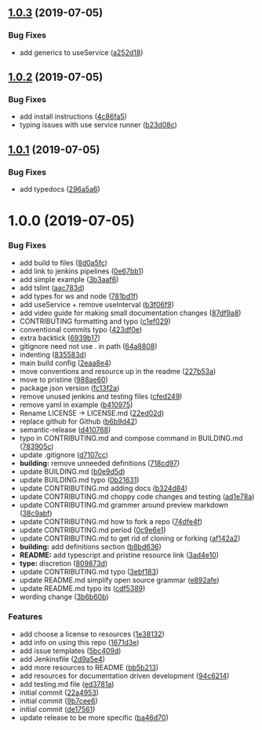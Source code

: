 ## [1.0.3](https://github.com/etclabscore/jade-service-runner-react-hooks/compare/1.0.2...1.0.3) (2019-07-05)


### Bug Fixes

* add generics to useService ([a252d18](https://github.com/etclabscore/jade-service-runner-react-hooks/commit/a252d18))

## [1.0.2](https://github.com/etclabscore/jade-service-runner-react-hooks/compare/1.0.1...1.0.2) (2019-07-05)


### Bug Fixes

* add install instructions ([4c86fa5](https://github.com/etclabscore/jade-service-runner-react-hooks/commit/4c86fa5))
* typing issues with use service runner ([b23d08c](https://github.com/etclabscore/jade-service-runner-react-hooks/commit/b23d08c))

## [1.0.1](https://github.com/etclabscore/jade-service-runner-react-hooks/compare/1.0.0...1.0.1) (2019-07-05)


### Bug Fixes

* add typedocs ([296a5a6](https://github.com/etclabscore/jade-service-runner-react-hooks/commit/296a5a6))

# 1.0.0 (2019-07-05)


### Bug Fixes

* add build to files ([8d0a5fc](https://github.com/etclabscore/jade-service-runner-react-hooks/commit/8d0a5fc))
* add link to jenkins pipelines ([0e67bb1](https://github.com/etclabscore/jade-service-runner-react-hooks/commit/0e67bb1))
* add simple example ([3b3aaf6](https://github.com/etclabscore/jade-service-runner-react-hooks/commit/3b3aaf6))
* add tslint ([aac783d](https://github.com/etclabscore/jade-service-runner-react-hooks/commit/aac783d))
* add types for ws and node ([781bd1f](https://github.com/etclabscore/jade-service-runner-react-hooks/commit/781bd1f))
* add useService + remove useInterval ([b3f06f9](https://github.com/etclabscore/jade-service-runner-react-hooks/commit/b3f06f9))
* add video guide for making small documentation changes ([87df9a8](https://github.com/etclabscore/jade-service-runner-react-hooks/commit/87df9a8))
* CONTRIBUTING formatting and typo ([c1ef029](https://github.com/etclabscore/jade-service-runner-react-hooks/commit/c1ef029))
* conventional commits typo ([423df0e](https://github.com/etclabscore/jade-service-runner-react-hooks/commit/423df0e))
* extra backtick ([6939b17](https://github.com/etclabscore/jade-service-runner-react-hooks/commit/6939b17))
* gitignore need not use . in path ([64a8808](https://github.com/etclabscore/jade-service-runner-react-hooks/commit/64a8808))
* indenting ([835583d](https://github.com/etclabscore/jade-service-runner-react-hooks/commit/835583d))
* main build config ([2eaa8e4](https://github.com/etclabscore/jade-service-runner-react-hooks/commit/2eaa8e4))
* move conventions and resource up in the readme ([227b53a](https://github.com/etclabscore/jade-service-runner-react-hooks/commit/227b53a))
* move to pristine ([988ae60](https://github.com/etclabscore/jade-service-runner-react-hooks/commit/988ae60))
* package json version ([fc13f2a](https://github.com/etclabscore/jade-service-runner-react-hooks/commit/fc13f2a))
* remove unused jenkins and testing files ([cfed249](https://github.com/etclabscore/jade-service-runner-react-hooks/commit/cfed249))
* remove yaml in example ([b410975](https://github.com/etclabscore/jade-service-runner-react-hooks/commit/b410975))
* Rename LICENSE -> LICENSE.md ([22ed02d](https://github.com/etclabscore/jade-service-runner-react-hooks/commit/22ed02d))
* replace github for Github ([b6b9d42](https://github.com/etclabscore/jade-service-runner-react-hooks/commit/b6b9d42))
* semantic-release ([d410768](https://github.com/etclabscore/jade-service-runner-react-hooks/commit/d410768))
* typo in CONTRIBUTING.md and compose command in BUILDING.md ([783905c](https://github.com/etclabscore/jade-service-runner-react-hooks/commit/783905c))
* update .gitignore ([d7107cc](https://github.com/etclabscore/jade-service-runner-react-hooks/commit/d7107cc))
* **building:** remove unneeded definitions ([718cd97](https://github.com/etclabscore/jade-service-runner-react-hooks/commit/718cd97))
* update BUILDING.md ([b0e9d5d](https://github.com/etclabscore/jade-service-runner-react-hooks/commit/b0e9d5d))
* update BUILDING.md typo ([0b21631](https://github.com/etclabscore/jade-service-runner-react-hooks/commit/0b21631))
* update CONTRIBUTING.md adding docs ([b324d84](https://github.com/etclabscore/jade-service-runner-react-hooks/commit/b324d84))
* update CONTRIBUTING.md choppy code changes and testing ([ad1e78a](https://github.com/etclabscore/jade-service-runner-react-hooks/commit/ad1e78a))
* update CONTRIBUTING.md grammer around preview markdown ([38c9abf](https://github.com/etclabscore/jade-service-runner-react-hooks/commit/38c9abf))
* update CONTRIBUTING.md how to fork a repo ([74dfe4f](https://github.com/etclabscore/jade-service-runner-react-hooks/commit/74dfe4f))
* update CONTRIBUTING.md period ([0c9e6e1](https://github.com/etclabscore/jade-service-runner-react-hooks/commit/0c9e6e1))
* update CONTRIBUTING.md to get rid of cloning or forking ([af142a2](https://github.com/etclabscore/jade-service-runner-react-hooks/commit/af142a2))
* **building:** add definitions section ([b8bd636](https://github.com/etclabscore/jade-service-runner-react-hooks/commit/b8bd636))
* **README:** add typescript and pristine resource link ([3ad4e10](https://github.com/etclabscore/jade-service-runner-react-hooks/commit/3ad4e10))
* **type:** discretion ([809873d](https://github.com/etclabscore/jade-service-runner-react-hooks/commit/809873d))
* update CONTRIBUTING.md typo ([3ebf183](https://github.com/etclabscore/jade-service-runner-react-hooks/commit/3ebf183))
* update README.md simplify open source grammar ([e892afe](https://github.com/etclabscore/jade-service-runner-react-hooks/commit/e892afe))
* update README.md typo its ([cdf5389](https://github.com/etclabscore/jade-service-runner-react-hooks/commit/cdf5389))
* wording change ([3b6b60b](https://github.com/etclabscore/jade-service-runner-react-hooks/commit/3b6b60b))


### Features

* add choose a license to resources ([1e38132](https://github.com/etclabscore/jade-service-runner-react-hooks/commit/1e38132))
* add info on using this repo ([1671d3e](https://github.com/etclabscore/jade-service-runner-react-hooks/commit/1671d3e))
* add issue templates ([5bc409d](https://github.com/etclabscore/jade-service-runner-react-hooks/commit/5bc409d))
* add Jenkinsfile ([2d9a5e4](https://github.com/etclabscore/jade-service-runner-react-hooks/commit/2d9a5e4))
* add more resources to README ([bb5b213](https://github.com/etclabscore/jade-service-runner-react-hooks/commit/bb5b213))
* add resources for documentation driven development ([94c6214](https://github.com/etclabscore/jade-service-runner-react-hooks/commit/94c6214))
* add testing.md file ([ed3781a](https://github.com/etclabscore/jade-service-runner-react-hooks/commit/ed3781a))
* initial commit ([22a4953](https://github.com/etclabscore/jade-service-runner-react-hooks/commit/22a4953))
* initial commit ([9b7cee6](https://github.com/etclabscore/jade-service-runner-react-hooks/commit/9b7cee6))
* initial commit ([de17561](https://github.com/etclabscore/jade-service-runner-react-hooks/commit/de17561))
* update release to be more specific ([ba46d70](https://github.com/etclabscore/jade-service-runner-react-hooks/commit/ba46d70))
